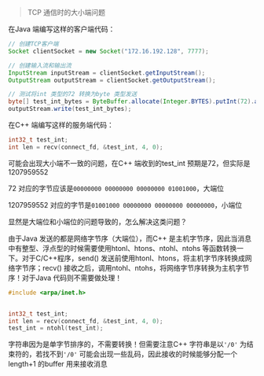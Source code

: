 >TCP 通信时的大小端问题

在Java 端编写这样的客户端代码：

```java
// 创建TCP客户端
Socket clientSocket = new Socket("172.16.192.128", 7777);

// 创建输入流和输出流
InputStream inputStream = clientSocket.getInputStream();
OutputStream outputStream = clientSocket.getOutputStream();

// 测试将int 类型的72 转换为byte 类型发送
byte[] test_int_bytes = ByteBuffer.allocate(Integer.BYTES).putInt(72).array();
outputStream.write(test_int_bytes);
```

在C++ 端编写这样的服务端代码：

```c++
int32_t test_int;
int len = recv(connect_fd, &test_int, 4, 0);
```

可能会出现大小端不一致的问题，在C++ 端收到的test_int 预期是72，但实际是1207959552

72 对应的字节应该是`00000000 00000000 00000000 01001000`，大端位

1207959552 对应的字节是`01001000 00000000 00000000 00000000`，小端位

显然是大端位和小端位的问题导致的，怎么解决这类问题？

由于Java 发送的都是网络字节序（大端位），而C++ 是主机字节序，因此当消息中有整型、浮点型的时候需要使用htonl、htons、ntohl、ntohs 等函数转换一下。对于C/C++程序，send() 发送前使用htonl、htons，将主机字节序转换成网络字节序；recv() 接收之后，调用ntohl、ntohs，将网络字节序转换为主机字节序！对于Java 代码则不需要做处理！

```c++
#include <arpa/inet.h>


int32_t test_int;
int len = recv(connect_fd, &test_int, 4, 0);
test_int = ntohl(test_int);
```

字符串因为是单字节排序的，不需要转换！但需要注意C++ 字符串是以`'/0'` 为结束符的，若找不到`'/0'` 可能会出现一些乱码，因此接收的时候能够分配一个length+1 的buffer 用来接收消息
